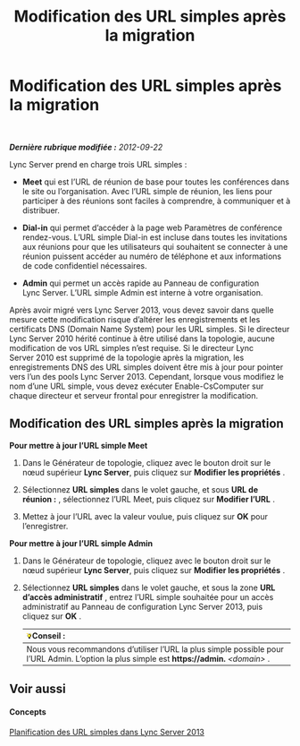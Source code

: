 ﻿---
title: Modification des URL simples après la migration
TOCTitle: Modification des URL simples après la migration
ms:assetid: addb0dc8-8324-42b1-9a00-f4bd14fdf5c0
ms:mtpsurl: https://technet.microsoft.com/fr-fr/library/JJ721844(v=OCS.15)
ms:contentKeyID: 49891488
ms.date: 05/20/2016
mtps_version: v=OCS.15
ms.translationtype: HT
---

# Modification des URL simples après la migration

 

_**Dernière rubrique modifiée :** 2012-09-22_

Lync Server prend en charge trois URL simples :

  - **Meet** qui est l’URL de réunion de base pour toutes les conférences dans le site ou l’organisation. Avec l’URL simple de réunion, les liens pour participer à des réunions sont faciles à comprendre, à communiquer et à distribuer.

  - **Dial-in** qui permet d’accéder à la page web Paramètres de conférence rendez-vous. L’URL simple Dial-in est incluse dans toutes les invitations aux réunions pour que les utilisateurs qui souhaitent se connecter à une réunion puissent accéder au numéro de téléphone et aux informations de code confidentiel nécessaires.

  - **Admin** qui permet un accès rapide au Panneau de configuration Lync Server. L’URL simple Admin est interne à votre organisation.

Après avoir migré vers Lync Server 2013, vous devez savoir dans quelle mesure cette modification risque d’altérer les enregistrements et les certificats DNS (Domain Name System) pour les URL simples. Si le directeur Lync Server 2010 hérité continue à être utilisé dans la topologie, aucune modification de vos URL simples n’est requise. Si le directeur Lync Server 2010 est supprimé de la topologie après la migration, les enregistrements DNS des URL simples doivent être mis à jour pour pointer vers l’un des pools Lync Server 2013. Cependant, lorsque vous modifiez le nom d’une URL simple, vous devez exécuter Enable-CsComputer sur chaque directeur et serveur frontal pour enregistrer la modification.

## Modification des URL simples après la migration

**Pour mettre à jour l’URL simple Meet**

1.  Dans le Générateur de topologie, cliquez avec le bouton droit sur le nœud supérieur **Lync Server**, puis cliquez sur **Modifier les propriétés** .

2.  Sélectionnez **URL simples** dans le volet gauche, et sous **URL de réunion :** , sélectionnez l’URL Meet, puis cliquez sur **Modifier l’URL** .

3.  Mettez à jour l’URL avec la valeur voulue, puis cliquez sur **OK** pour l’enregistrer.

**Pour mettre à jour l’URL simple Admin**

1.  Dans le Générateur de topologie, cliquez avec le bouton droit sur le nœud supérieur **Lync Server**, puis cliquez sur **Modifier les propriétés** .

2.  Sélectionnez **URL simples** dans le volet gauche, et sous la zone **URL d’accès administratif** , entrez l’URL simple souhaitée pour un accès administratif au Panneau de configuration Lync Server 2013, puis cliquez sur **OK** .
    
    <table>
    <thead>
    <tr class="header">
    <th><img src="images/JJ205025.tip(OCS.15).gif" title="tip" alt="tip" />Conseil :</th>
    </tr>
    </thead>
    <tbody>
    <tr class="odd">
    <td>Nous vous recommandons d’utiliser l’URL la plus simple possible pour l’URL Admin. L’option la plus simple est <strong>https://admin.</strong> <em>&lt;domain&gt;</em> .</td>
    </tr>
    </tbody>
    </table>


## Voir aussi

#### Concepts

[Planification des URL simples dans Lync Server 2013](lync-server-2013-planning-for-simple-urls.md)

